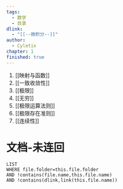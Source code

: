 ```yaml
---
tags:
  - 数学
  - 目录
dlink:
  - "[[--微积分--]]"
author:
  - Cyletix
chapter: 1
finished: true
---
```

1. [[映射与函数]]
2. [[一致收敛性]]
3. [[极限]]
4. [[无穷]]
5. [[极限运算法则]]
6. [[极限存在准则]]
7. [[连续性]]

# 文档-未连回
```dataview
LIST
WHERE file.folder=this.file.folder
AND !contains(file.name,this.file.name)
AND !contains(dlink,link(this.file.name))
```
